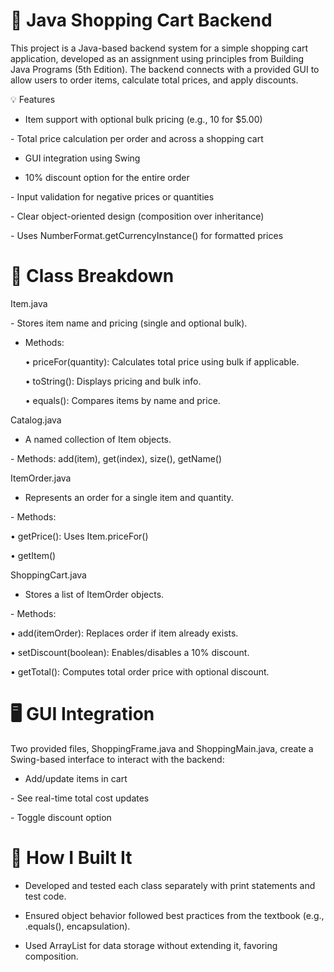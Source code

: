 # 🛒 Java Shopping Cart Backend
This project is a Java-based backend system for a simple shopping cart application, developed as an assignment using principles from Building Java Programs (5th Edition). The backend connects with a provided GUI to allow users to order items, calculate total prices, and apply discounts.

💡 Features
- Item support with optional bulk pricing (e.g., 10 for $5.00)

- Total price calculation per order and across a shopping cart

+ GUI integration using Swing

- 10% discount option for the entire order

- Input validation for negative prices or quantities

- Clear object-oriented design (composition over inheritance)

- Uses NumberFormat.getCurrencyInstance() for formatted prices

# 🧱 Class Breakdown
Item.java

- Stores item name and pricing (single and optional bulk).

- Methods:

  • priceFor(quantity): Calculates total price using bulk if applicable.

  • toString(): Displays pricing and bulk info.
  
  • equals(): Compares items by name and price.

Catalog.java
- A named collection of Item objects.

- Methods: add(item), get(index), size(), getName()

ItemOrder.java
- Represents an order for a single item and quantity.

- Methods:

  • getPrice(): Uses Item.priceFor()

  • getItem()

ShoppingCart.java
- Stores a list of ItemOrder objects.

- Methods:

  • add(itemOrder): Replaces order if item already exists.

  • setDiscount(boolean): Enables/disables a 10% discount.

  • getTotal(): Computes total order price with optional discount.

# 🖥️ GUI Integration
Two provided files, ShoppingFrame.java and ShoppingMain.java, create a Swing-based interface to interact with the backend:

- Add/update items in cart

- See real-time total cost updates

- Toggle discount option

# 🧪 How I Built It
- Developed and tested each class separately with print statements and test code.

- Ensured object behavior followed best practices from the textbook (e.g., .equals(), encapsulation).

- Used ArrayList for data storage without extending it, favoring composition.
